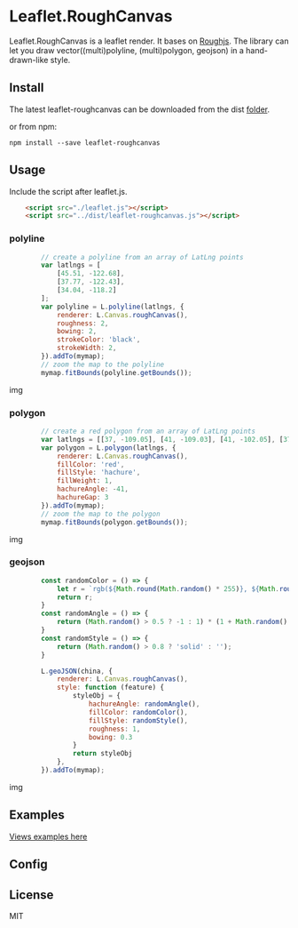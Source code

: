 # Leaflet.RoughCanvas

Leaflet.RoughCanvas is a leaflet render. It bases on [Roughjs](https://github.com/pshihn/rough). The library can let you draw vector((multi)polyline, (multi)polygon, geojson) in a hand-drawn-like style.

## Install

The latest leaflet-roughcanvas can be downloaded from the dist [folder]().

or from npm:

```
npm install --save leaflet-roughcanvas
```

## Usage

Include the script after leaflet.js.

```html
    <script src="./leaflet.js"></script>    
    <script src="../dist/leaflet-roughcanvas.js"></script>    
```

### polyline

```js
        // create a polyline from an array of LatLng points
        var latlngs = [
            [45.51, -122.68],
            [37.77, -122.43],
            [34.04, -118.2]
        ];
        var polyline = L.polyline(latlngs, {
            renderer: L.Canvas.roughCanvas(),
            roughness: 2,
            bowing: 2,
            strokeColor: 'black',
            strokeWidth: 2,  
        }).addTo(mymap);
        // zoom the map to the polyline
        mymap.fitBounds(polyline.getBounds());
```

img


### polygon

```js
        // create a red polygon from an array of LatLng points
        var latlngs = [[37, -109.05], [41, -109.03], [41, -102.05], [37, -102.04]];
        var polygon = L.polygon(latlngs, {
            renderer: L.Canvas.roughCanvas(),
            fillColor: 'red',
            fillStyle: 'hachure',
            fillWeight: 1,
            hachureAngle: -41,
            hachureGap: 3
        }).addTo(mymap);
        // zoom the map to the polygon
        mymap.fitBounds(polygon.getBounds());
```

img

### geojson

```js
        const randomColor = () => {
            let r = `rgb(${Math.round(Math.random() * 255)}, ${Math.round(Math.random() * 255)}, ${Math.round(Math.random() * 255)})`;
            return r;
        }
        const randomAngle = () => {
            return (Math.random() > 0.5 ? -1 : 1) * (1 + Math.random() * 88);
        }
        const randomStyle = () => {
            return (Math.random() > 0.8 ? 'solid' : '');
        }

        L.geoJSON(china, {
            renderer: L.Canvas.roughCanvas(),
            style: function (feature) {
                styleObj = {
                    hachureAngle: randomAngle(),
                    fillColor: randomColor(),
                    fillStyle: randomStyle(),
                    roughness: 1,
                    bowing: 0.3
                }
                return styleObj
            },
        }).addTo(mymap);
```

img


## Examples

[Views examples here]()

## Config

## License

MIT